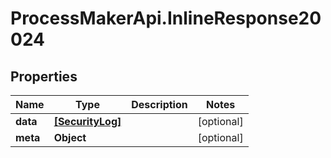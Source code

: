 # ProcessMakerApi.InlineResponse20024

## Properties

Name | Type | Description | Notes
------------ | ------------- | ------------- | -------------
**data** | [**[SecurityLog]**](SecurityLog.md) |  | [optional] 
**meta** | **Object** |  | [optional] 


